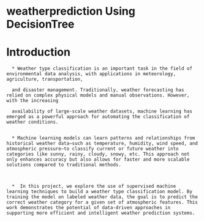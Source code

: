# weatherprediction Using DecisionTree
# Introduction
      * Weather type classification is an important task in the field of environmental data analysis, with applications in meteorology, agriculture, transportation, 
      
      and disaster management. Traditionally, weather forecasting has relied on complex physical models and manual observations. However, with the increasing 
      
      availability of large-scale weather datasets, machine learning has emerged as a powerful approach for automating the classification of weather conditions.


      * Machine learning models can learn patterns and relationships from historical weather data—such as temperature, humidity, wind speed, and atmospheric pressure—to classify current or future weather into categories like sunny, rainy, cloudy, snowy, etc. This approach not only enhances accuracy but also allows for faster and more scalable solutions compared to traditional methods.



      *  In this project, we explore the use of supervised machine learning techniques to build a weather type classification model. By training the model on labeled weather data, the goal is to predict the correct weather category for a given set of atmospheric features. This work demonstrates the potential of data-driven approaches in supporting more efficient and intelligent weather prediction systems.
